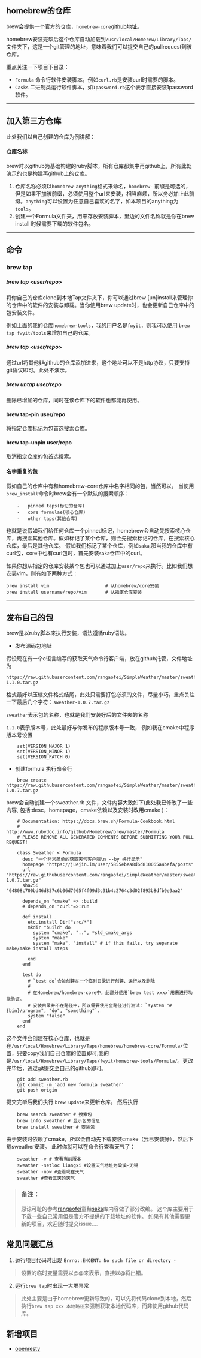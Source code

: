 
## homebrew的仓库

brew会提供一个官方的仓库，`homebrew-core`[github地址](https://github.com/Homebrew/homebrew-core)。

homebrew安装完毕后这个仓库自动加载到`/usr/local/Homerew/Library/Taps/`文件夹下，这是一个git管理的地址，意味着我们可以提交自己的pullrequest到该仓库。

重点关注一下项目下目录：
* `Formula` 命令行软件安装脚本，例如`curl.rb`是安装curl时需要的脚本。
* `Casks`   二进制类运行软件脚本，如`1password.rb`这个表示直接安装1password软件。

---
## 加入第三方仓库

此处我们以自己创建的仓库为例讲解：

#### 仓库名称

brew时以github为基础构建的ruby脚本，所有仓库都集中再github上，所有此处演示的也是构建再github上的仓库。

1.  仓库名称必须以`homebrew-anything`格式来命名，`homebrew-` 前缀是可选的，但是如果不加该前缀，必须使用整个url来安装，相当麻烦，所以务必加上此前缀。`anything`可以设置为任意自己喜欢的名字，如本项目的anything为`tools`。
2.  创建一个Formula文件夹，用来存放安装脚本，里边的文件名称就是你在brew install 时候需要下载的软件包名。

---
## 命令

###  brew tap

##### brew tap <user/repo>

将你自己的仓库clone到本地Tap文件夹下，你可以通过brew \[un\]install来管理你的仓库中的软件的安装与卸载。当你使用brew update时，也会更新自己仓库中的包安装文件。

例如上面的我的仓库`homebrew-tools`，我的用户名是`fwyit`，则我可以使用 `brew tap fwyit/tools`来增加自己的仓库。

##### brew tap <user/repo>

通过url将其他非github的仓库添加进来，这个地址可以不是http协议，只要支持git协议即可。此处不演示。

##### brew untap user/repo

删除已增加的仓库，同时在该仓库下的软件也都能再使用。

#### brew tap-pin user/repo

将指定仓库标记为包首选搜索仓库。

#### brew tap-unpin user/repo

取消指定仓库的包首选搜索。

#### 名字重复的包

假如自己的仓库中有和homebrew-core仓库中名字相同的包，当然可以。 当使用`brew_install`命令时brew会有一个默认的搜索顺序：

```
    -   pinned taps(标记的仓库)
    -   core formulae(核心仓库)
    -   other taps(其他仓库)
```

也就是说假如我们给任何仓库一个pinned标记，homebrew会自动先搜索核心仓库，再搜索其他仓库。假如标记了某个仓库，则会先搜索标记的仓库，在搜索核心仓库，最后是其他仓库。 假如我们标记了某个仓库，例如`saka`,那当我的仓库中有curl包，core中也有curl包时，首先安装`saka`仓库中的curl。

如果你想从指定的仓库安装某个包也可以通过加上`user/repo`来执行。比如我们想安装vim，则有如下两种方式：

    brew install vim                     # 从homebrew/core安装
    brew install username/repo/vim       # 从指定仓库安装

---
## 发布自己的包

brew是以ruby脚本来执行安装，语法遵循ruby语法。

* 发布源码包地址

假设现在有一个c语言编写的获取天气命令行客户端，放在github托管，文件地址为

    https://raw.githubusercontent.com/rangaofei/SimpleWeather/master/sweather-1.1.0.tar.gz

格式最好以压缩文件格式结尾，此处只需要打包必须的文件，尽量小巧。重点关注一下最后几个字符：`sweather-1.0.7.tar.gz`

`sweather`表示包的名称，也就是我们安装好后的文件夹的名称

`1.1.0`表示版本号，此处最好与你发布的程序版本号一致， 例如我在cmake中程序版本号设置

```
    set(VERSION_MAJOR 1)
    set(VERSION_MINOR 1)
    set(VERSION_PATCH 0)
```

* 创建formula 执行命令行

```
    brew create https://raw.githubusercontent.com/rangaofei/SimpleWeather/master/sweather-1.0.7.tar.gz
```

brew会自动创建一个sweather.rb 文件，文件内容大致如下(此处我已修改了一些内容, 包括:desc，homepage，cmake依赖以及安装时改用cmake )：

```
    # Documentation: https://docs.brew.sh/Formula-Cookbook.html
    #                http://www.rubydoc.info/github/Homebrew/brew/master/Formula
    # PLEASE REMOVE ALL GENERATED COMMENTS BEFORE SUBMITTING YOUR PULL REQUEST!

    class Sweather < Formula
      desc "一个非常简单的获取天气客户端\n --by 换行显示"
      homepage "https://juejin.im/user/5855ebea8d6d810065a4befa/posts"
      url "https://raw.githubusercontent.com/rangaofei/SimpleWeather/master/sweather-1.0.7.tar.gz"
      sha256 "64808c700bd46d837c6b06d7965f4f99d3c91b4c2764c3d02f893b8dfb9e9aa2"

      depends_on "cmake" => :build
      # depends_on "curl"=>:run

      def install
        etc.install Dir["src/*"]
        mkdir "build" do
          system "cmake", "..", *std_cmake_args
          system "make"
          system "make", "install" # if this fails, try separate make/make install steps

        end
      end

      test do
        # `test do`会被创建在一个临时目录进行创建、运行以及删除
        #
        # 在Homebrew/homebrew-core中，此部分使用`brew test xxxx`用来进行功能验证。
        # 安装目录并不在路径中，所以需要使用全路径进行测试: `system "#{bin}/program", "do", "something"`.
        system "false"
      end
    end
```

这个文件会创建在核心仓库，也就是在`/usr/local/Homebrew/Library/Taps/homebrew/homebrew-core/Formula/`位置，只要copy我们自己仓库的位置即可,我的是`/usr/local/Homebrew/Library/Taps/fwyit/homebrew-tools/Formula/`。更改完毕后，通过git提交至自己的github即可。

```
    git add sweather.rb
    git commit -m 'add new formula sweather'
    git push origin
```

提交完毕后我们执行 `brew update`来更新仓库。 然后执行

```
    brew search sweather # 搜索包
    brew info sweather # 显示包的信息
    brew install sweather # 安装包
```

由于安装时依赖了cmake，所以会自动先下载安装cmake（我已安装好），然后下载sweather安装。 此时你就可以在命令行查看天气了：

```
    sweather -v # 查看当前版本
    sweather -setloc liangxi #设置天气地址为梁溪-无锡
    sweather -now #查看现在天气
    sweather #查看三天的天气
```

> ### 备注：
> 原谅可耻的参考[rangaofei](https://github.com/rangaofei/)童鞋[saka](https://github.com/rangaofei/homebrew-saka)库内容做了部分改编。
> 这个库主要用于下载一些自己常用但是官方不提供的下载地址的软件。
> 如果有其他需要更新的项目，欢迎随时提交issue....


## 常见问题汇总

1. 运行项目代码时出现 `Errno::ENOENT: No such file or directory - `
  > 设置的临时变量需要以@@来表示，直接以@将出错。

2. 运行`brew tap`时出现一大堆异常
  > 此处主要是由于homebrew更新导致的，可以先将代码clone到本地，然后执行`brew tap xxx 本地路径`来强制获取本地代码库，而非使用github代码库。

## 新增项目

* [openresty](https://github.com/openresty/homebrew-brew)